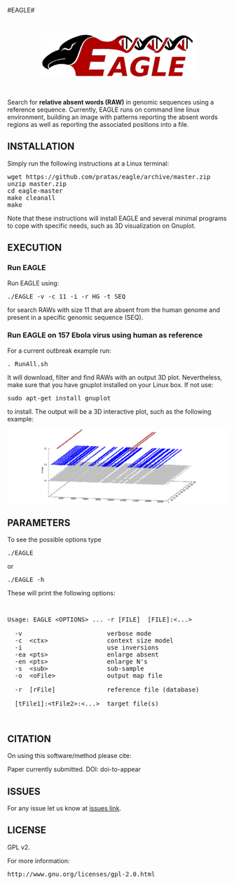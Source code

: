 #EAGLE#

<br>
<p align="center"><img src="/logo.png" 
alt="EAGLE" width="350" height="100" border="0" /></p>
<br>

Search for **relative absent words (RAW)** in genomic sequences using a reference sequence.
Currently, EAGLE runs on command line linux environment, building an image with patterns reporting the absent words regions as well as reporting the associated positions into a file.

## INSTALLATION ##

Simply run the following instructions at a Linux terminal:

<pre>
wget https://github.com/pratas/eagle/archive/master.zip
unzip master.zip
cd eagle-master
make cleanall 
make
</pre>

Note that these instructions will install EAGLE and several minimal programs to 
cope with specific needs, such as 3D visualization on Gnuplot.

## EXECUTION

### Run EAGLE

Run EAGLE using:

<pre>
./EAGLE -v -c 11 -i -r HG -t SEQ
</pre>

for search RAWs with size 11 that are absent from the human genome and present in
a specific genomic sequence (SEQ).

### Run EAGLE on 157 Ebola virus using human as reference

For a current outbreak example run:

<pre>
. RunAll.sh
</pre>

It will download, filter and find RAWs with an output 3D plot.
Nevertheless, make sure that you have gnuplot installed on your Linux box. 
If not use:

<pre>
sudo apt-get install gnuplot
</pre>

to install.
The output will be a 3D interactive plot, such as the following example:

![ScreenShot](/ebola.png)

## PARAMETERS

To see the possible options type
<pre>
./EAGLE
</pre>
or
<pre>
./EAGLE -h
</pre>
These will print the following options:
<pre>
<p>
Usage: EAGLE &#60OPTIONS&#62 ... -r [FILE]  [FILE]:&#60...&#62

  -v                       verbose mode             
  -c  &#60ctx&#62                context size model       
  -i                       use inversions           
  -ea &#60pts&#62                enlarge absent           
  -en &#60pts&#62                enlarge N's              
  -s  &#60sub&#62                sub-sample               
  -o  &#60oFile&#62              output map file          
                                                    
  -r  [rFile]              reference file (database)
                                                    
  [tFile1]:&#60tFile2&#62:&#60...&#62  target file(s)</p>         
</pre>

## CITATION ##

On using this software/method please cite:

Paper currently submitted.
DOI: doi-to-appear

## ISSUES ##

For any issue let us know at [issues link](https://github.com/pratas/eagle/issues).

## LICENSE ##

GPL v2.

For more information:
<pre>http://www.gnu.org/licenses/gpl-2.0.html</pre>


